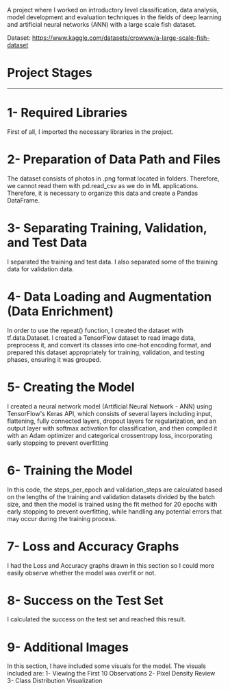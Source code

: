 A project where I worked on introductory level classification, data analysis, model development and evaluation techniques in the fields of deep learning and artificial neural networks (ANN) with a large scale fish dataset.

Dataset: https://www.kaggle.com/datasets/crowww/a-large-scale-fish-dataset

# Project Stages
---

# 1- Required Libraries
First of all, I imported the necessary libraries in the project.

# 2- Preparation of Data Path and Files
The dataset consists of photos in .png format located in folders. Therefore, we cannot read them with pd.read_csv as we do in ML applications. Therefore, it is necessary to organize this data and create a Pandas DataFrame.

# 3- Separating Training, Validation, and Test Data
I separated the training and test data. I also separated some of the training data for validation data.

# 4- Data Loading and Augmentation (Data Enrichment)
In order to use the repeat() function, I created the dataset with tf.data.Dataset. I created a TensorFlow dataset to read image data, preprocess it, and convert its classes into one-hot encoding format, and prepared this dataset appropriately for training, validation, and testing phases, ensuring it was grouped.

# 5- Creating the Model
I created a neural network model (Artificial Neural Network - ANN) using TensorFlow's Keras API, which consists of several layers including input, flattening, fully connected layers, dropout layers for regularization, and an output layer with softmax activation for classification, and then compiled it with an Adam optimizer and categorical crossentropy loss, incorporating early stopping to prevent overfitting

# 6- Training the Model
In this code, the steps_per_epoch and validation_steps are calculated based on the lengths of the training and validation datasets divided by the batch size, and then the model is trained using the fit method for 20 epochs with early stopping to prevent overfitting, while handling any potential errors that may occur during the training process.

# 7- Loss and Accuracy Graphs
I had the Loss and Accuracy graphs drawn in this section so I could more easily observe whether the model was overfit or not.

# 8- Success on the Test Set
I calculated the success on the test set and reached this result. 

# 9- Additional Images
In this section, I have included some visuals for the model. The visuals included are:
1- Viewing the First 10 Observations
2- Pixel Density Review
3- Class Distribution Visualization
